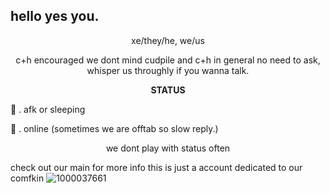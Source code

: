 ## hello yes you.

<p align="center"
  
xe/they/he, we/us

<p align="center"

c+h encouraged we dont mind cudpile and c+h in general no need to ask, whisper us throughly if you wanna talk.

<p align="center"
  
**STATUS**

🌙 . afk or sleeping

🚫 . online (sometimes we are offtab so slow reply.)

<p align="center"

we dont play with status often

check out our main for more info this is just a account dedicated to our comfkin
![1000037661](https://github.com/user-attachments/assets/d18a1ccc-5420-4d77-b429-c8c3f66bb1b3)
